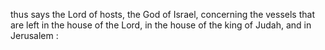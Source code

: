 thus says the Lord of hosts, the God of Israel, concerning the vessels that are left in the house of the Lord, in the house of the king of Judah, and in Jerusalem :
